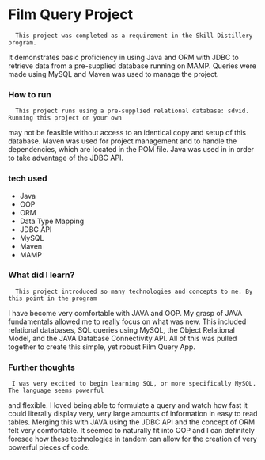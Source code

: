  # Film Query Project

      This project was completed as a requirement in the Skill Distillery program.
  It demonstrates basic proficiency in using Java and ORM with JDBC to retrieve
  data from a pre-supplied database running on MAMP. Queries were made using
  MySQL and Maven was used to manage the project.

 ### How to run

      This project runs using a pre-supplied relational database: sdvid. Running this project on your own
  may not be feasible without access to an identical copy and setup of this database. Maven was used for
  project management and to handle the dependencies, which are located in the POM file. Java was used in
  in order to take advantage of the JDBC API.  

 ### tech used

 - Java
 - OOP
 - ORM
 - Data Type Mapping
 - JDBC API
 - MySQL
 - Maven
 - MAMP

 ### What did I learn?

      This project introduced so many technologies and concepts to me. By this point in the program
  I have become very comfortable with JAVA and OOP. My grasp of JAVA fundamentals allowed me to
  really focus on what was new. This included relational databases, SQL queries using MySQL, the
  Object Relational Model, and the JAVA Database Connectivity API. All of this was pulled together
  to create this simple, yet robust Film Query App.

 ### Further thoughts

     I was very excited to begin learning SQL, or more specifically MySQL. The language seems powerful
  and flexible. I loved being able to formulate a query and watch how fast it could literally display
  very, very large amounts of information in easy to read tables. Merging this with JAVA using the JDBC
  API and the concept of ORM felt very comfortable. It seemed to naturally fit into OOP and I can definitely
  foresee how these technologies in tandem can allow for the creation of very powerful pieces of code.
